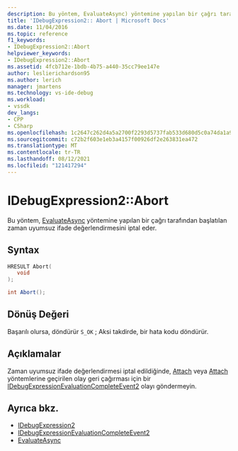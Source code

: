 ```yaml
---
description: Bu yöntem, EvaluateAsync) yöntemine yapılan bir çağrı tarafından başlatılan zaman uyumsuz ifade değerlendirmesini iptal eder.
title: 'IDebugExpression2:: Abort | Microsoft Docs'
ms.date: 11/04/2016
ms.topic: reference
f1_keywords:
- IDebugExpression2::Abort
helpviewer_keywords:
- IDebugExpression2::Abort
ms.assetid: 4fcb712e-1bdb-4b75-a440-35cc79ee147e
author: leslierichardson95
ms.author: lerich
manager: jmartens
ms.technology: vs-ide-debug
ms.workload:
- vssdk
dev_langs:
- CPP
- CSharp
ms.openlocfilehash: 1c2647c262d4a5a2700f2293d5737fab533d680d5c0a74da1a9b542b9b4c4a31
ms.sourcegitcommit: c72b2f603e1eb3a4157f00926df2e263831ea472
ms.translationtype: MT
ms.contentlocale: tr-TR
ms.lasthandoff: 08/12/2021
ms.locfileid: "121417294"
---
```

# <a name="idebugexpression2abort"></a>IDebugExpression2::Abort
Bu yöntem, [EvaluateAsync](../../../extensibility/debugger/reference/idebugexpression2-evaluateasync.md) yöntemine yapılan bir çağrı tarafından başlatılan zaman uyumsuz ifade değerlendirmesini iptal eder.

## <a name="syntax"></a>Syntax

```cpp
HRESULT Abort(
   void
);
```

```csharp
int Abort();
```

## <a name="return-value"></a>Dönüş Değeri
 Başarılı olursa, döndürür `S_OK` ; Aksi takdirde, bir hata kodu döndürür.

## <a name="remarks"></a>Açıklamalar
 Zaman uyumsuz ifade değerlendirmesi iptal edildiğinde, [Attach](../../../extensibility/debugger/reference/idebugprogram2-attach.md) veya [Attach](../../../extensibility/debugger/reference/idebugengine2-attach.md) yöntemlerine geçirilen olay geri çağırması için bir [IDebugExpressionEvaluationCompleteEvent2](../../../extensibility/debugger/reference/idebugexpressionevaluationcompleteevent2.md) olayı göndermeyin.

## <a name="see-also"></a>Ayrıca bkz.
- [IDebugExpression2](../../../extensibility/debugger/reference/idebugexpression2.md)
- [IDebugExpressionEvaluationCompleteEvent2](../../../extensibility/debugger/reference/idebugexpressionevaluationcompleteevent2.md)
- [EvaluateAsync](../../../extensibility/debugger/reference/idebugexpression2-evaluateasync.md)
